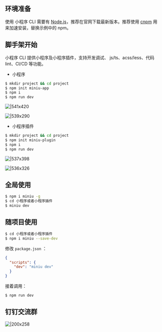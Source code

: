 
## 环境准备
使用 小程序 CLI 需要有 [Node.js](https://nodejs.org/en/)，推荐在官网下载最新版本。推荐使用 [cnpm](https://github.com/cnpm/cnpm) 用来加速安装，替换示例中的 npm。

## 脚手架开始
小程序 CLI 提供小程序及小程序插件，支持开发调试、 js/ts、acss/less、代码 lint、CI/CD 等功能。

- 小程序
```bash
$ mkdir project && cd project
$ npm init miniu-app
$ npm i
$ npm run dev
```
![|541x420](https://cdn.nlark.com/yuque/0/2021/png/179989/1621433636926-15ddc3e9-ade9-40ba-b342-49fa9d1d13fe.png#align=left&display=inline&height=419&margin=%5Bobject%20Object%5D&name=image.png&originHeight=1256&originWidth=1620&size=1252073&status=done&style=none&width=541)

![|539x290](https://cdn.nlark.com/yuque/0/2021/png/179989/1621433748275-eb85794e-3db2-4982-b284-6d6666f1b83c.png#align=left&display=inline&height=290&margin=%5Bobject%20Object%5D&name=image.png&originHeight=1540&originWidth=2862&size=1175173&status=done&style=none&width=539)

- 小程序插件
```bash
$ mkdir project && cd project
$ npm init miniu-plugin
$ npm i
$ npm run dev
```
![|537x398](https://cdn.nlark.com/yuque/0/2021/png/179989/1621477777271-c95d373a-ab84-431b-937b-2f5af734ffa5.png#align=left&display=inline&height=398&margin=%5Bobject%20Object%5D&name=image.png&originHeight=1062&originWidth=1434&size=502377&status=done&style=none&width=537)

![|536x326](https://cdn.nlark.com/yuque/0/2021/png/179989/1621478033518-946fc46d-cf18-442c-8178-f116d65a71a4.png#align=left&display=inline&height=326&margin=%5Bobject%20Object%5D&name=image.png&originHeight=1750&originWidth=2880&size=416355&status=done&style=none&width=536)

## 全局使用
```bash
$ npm i miniu -g
$ cd 小程序或者小程序插件
$ miniu dev
```



## 随项目使用
```bash
$ cd 小程序或者小程序插件
$ npm i miniu --save-dev
```
修改 `package.json` ：
```json
{
  "scripts": {
    "dev": "miniu dev"
  }
}
```
接着调用：
```bash
$ npm run dev
```



## 钉钉交流群
![|200x258](https://gw.alipayobjects.com/mdn/rms_dfc0fe/afts/img/A*ZJA2SZMmap0AAAAAAAAAAAAAARQnAQ#align=left&display=inline&height=258&margin=%5Bobject%20Object%5D&originHeight=1068&originWidth=828&status=done&style=none&width=200)
